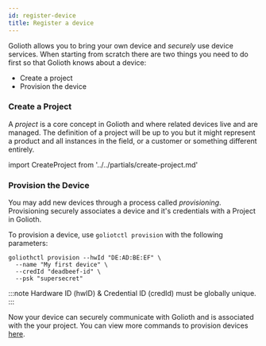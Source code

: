 ```yaml
---
id: register-device
title: Register a device
---
```


Golioth allows you to bring your own device and _securely_ use device services. When starting from scratch there are two things you need to do first so that Golioth knows about a device:

- Create a project
- Provision the device

### Create a Project

A _project_ is a core concept in Golioth and where related devices live and are managed. The definition of a project will be up to you but it might represent a product and all instances in the field, or a customer or something different entirely.

import CreateProject from '../../partials/create-project.md'

<CreateProject/>

### Provision the Device

You may add new devices through a process called _provisioning_. Provisioning securely associates a device and it's credentials with a Project in Golioth.

To provision a device, use `goliotctl provision` with the following parameters:

```
goliothctl provision --hwId "DE:AD:BE:EF" \
  --name "My first device" \
  --credId "deadbeef-id" \
  --psk "supersecret"
```

:::note
Hardware ID (hwID) & Credential ID (credId) must be globally unique.
:::

Now your device can securely communicate with Golioth and is associated with the your project. You can view more commands to provision devices [here](/docs/reference/goliothctl/goliothctl_provision).
